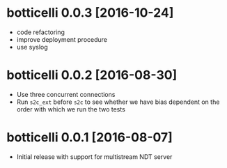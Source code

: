 # botticelli 0.0.3 [2016-10-24]

- code refactoring
- improve deployment procedure
- use syslog

# botticelli 0.0.2 [2016-08-30]

- Use three concurrent connections
- Run `s2c_ext` before `s2c` to see whether we have bias dependent on the
  order with which we run the two tests

# botticelli 0.0.1 [2016-08-07]

- Initial release with support for multistream NDT server
